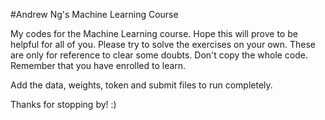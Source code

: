 #Andrew Ng's Machine Learning Course

My codes for the Machine Learning course. Hope this will prove to be helpful for all of you. Please try to solve the exercises on your own. These are only for reference to clear some doubts. Don't copy the whole code. Remember that you have enrolled to learn.

Add the data, weights, token and submit files to run completely.

Thanks for stopping by! :)